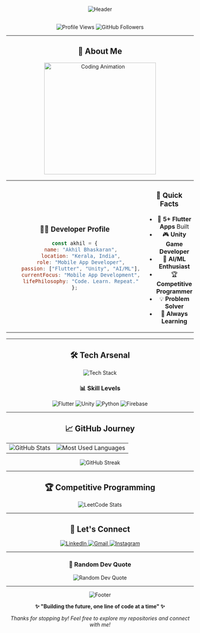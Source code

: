 <div align="center">

![Header](https://capsule-render.vercel.app/api?type=waving&color=gradient&customColorList=6,11,20&height=300&section=header&text=Hey,%20I'm%20Akhil!&fontSize=50&fontColor=ffffff&animation=fadeIn&fontAlignY=38&desc=Passionate%20Developer%20|%20Game%20Enthusiast%20|%20AI%20Explorer&descAlignY=51&descAlign=50)

<br>

<img src="https://komarev.com/ghpvc/?username=akhil-bhaskaran&label=Profile%20views&color=brightgreen&style=flat-square" alt="Profile Views" />
<img src="https://img.shields.io/github/followers/akhil-bhaskaran?logo=github&style=flat-square&color=blue&labelColor=f0f0f0" alt="GitHub Followers" />

</div>

---

<div align="center">

## 🌟 About Me

<img src="https://media.giphy.com/media/L8K62iTDkzGX6/giphy.gif" width="300" alt="Coding Animation">

</div>

<table align="center">
<tr>
<td align="center" width="50%">

### 👨‍💻 Developer Profile
```javascript
const akhil = {
    name: "Akhil Bhaskaran",
    location: "Kerala, India",
    role: "Mobile App Developer",
    passion: ["Flutter", "Unity", "AI/ML"],
    currentFocus: "Mobile App Development",
    lifePhilosophy: "Code. Learn. Repeat."
};
```

</td>
<td align="center" width="50%">

### 🎯 Quick Facts
- 📱 **5+ Flutter Apps** Built
- 🎮 **Unity Game Developer** 
- 🧠 **AI/ML Enthusiast**
- 🏆 **Competitive Programmer**
- 💡 **Problem Solver**
- 🌱 **Always Learning**

</td>
</tr>
</table>

---

<div align="center">

## 🛠️ Tech Arsenal

<img src="https://skillicons.dev/icons?i=dart,flutter,cs,python,unity,firebase,androidstudio,vscode,git,figma,html,css&theme=light" alt="Tech Stack" />

</div>

<div align="center">

### 📊 Skill Levels

<img src="https://img.shields.io/badge/Flutter-Intermediate-blue?style=for-the-badge&logo=flutter&logoColor=white" alt="Flutter" />
<img src="https://img.shields.io/badge/Unity-Beginner-purple?style=for-the-badge&logo=unity&logoColor=white" alt="Unity" />
<img src="https://img.shields.io/badge/Python-Intermediate-green?style=for-the-badge&logo=python&logoColor=white" alt="Python" />
<img src="https://img.shields.io/badge/Firebase-Beginner-orange?style=for-the-badge&logo=firebase&logoColor=white" alt="Firebase" />

</div>

---

<div align="center">

## 📈 GitHub Journey

<table>
<tr>
<td align="center">
<img src="https://github-readme-stats.vercel.app/api?username=akhil-bhaskaran&show_icons=true&theme=vue-dark&hide_border=true&include_all_commits=true&count_private=true" alt="GitHub Stats" />
</td>
<td align="center">
<img src="https://github-readme-stats.vercel.app/api/top-langs/?username=akhil-bhaskaran&layout=compact&theme=vue-dark&hide_border=true&langs_count=8" alt="Most Used Languages" />
</td>
</tr>
</table>

<img src="https://github-readme-streak-stats.herokuapp.com/?user=akhil-bhaskaran&theme=vue-dark&hide_border=true" alt="GitHub Streak" />

</div>

---

<div align="center">

## 🏆 Competitive Programming

<img src="https://leetcard.jacoblin.cool/Akhil-Bhaskaran?theme=unicorn&font=Nunito&ext=heatmap" alt="LeetCode Stats" />

</div>

---

<div align="center">

## 🤝 Let's Connect

<a href="https://www.linkedin.com/in/akhil-c-738a00272">
<img src="https://img.shields.io/badge/LinkedIn-Connect-blue?style=for-the-badge&logo=linkedin&logoColor=white" alt="LinkedIn" />
</a>
<a href="mailto:akhilbhaskaran2004@gmail.com">
<img src="https://img.shields.io/badge/Gmail-Contact-red?style=for-the-badge&logo=gmail&logoColor=white" alt="Gmail" />
</a>
<a href="https://www.instagram.com/">
<img src="https://img.shields.io/badge/Instagram-Follow-purple?style=for-the-badge&logo=instagram&logoColor=white" alt="Instagram" />
</a>

</div>

---

<div align="center">

### 💭 Random Dev Quote
<img src="https://quotes-github-readme.vercel.app/api?type=horizontal&theme=tokyonight" alt="Random Dev Quote" />

</div>

---

<div align="center">

![Footer](https://capsule-render.vercel.app/api?type=waving&color=gradient&customColorList=6,11,20&height=100&section=footer)

**✨ "Building the future, one line of code at a time" ✨**

*Thanks for stopping by! Feel free to explore my repositories and connect with me!*

</div>
